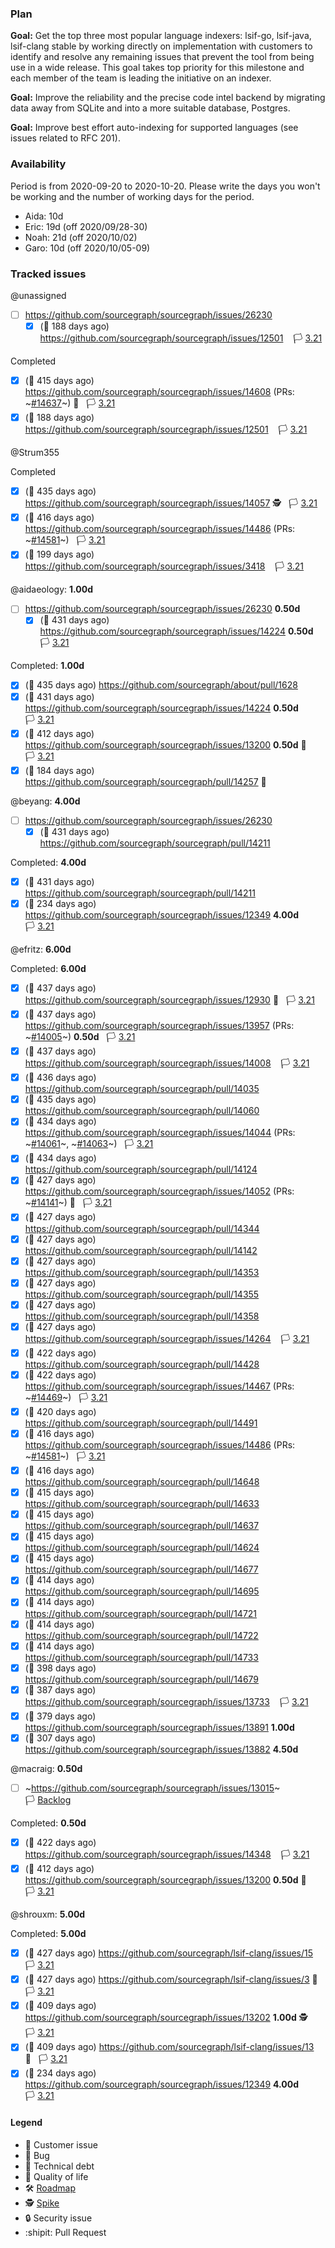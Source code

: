 ### Plan

**Goal:** Get the top three most popular language indexers: lsif-go, lsif-java, lsif-clang stable by working directly on implementation with customers to identify and resolve any remaining issues that prevent the tool from being use in a wide release. This goal takes top priority for this milestone and each member of the team is leading the initiative on an indexer. 

**Goal:** Improve the reliability and the precise code intel backend by migrating data away from SQLite and into a more suitable database, Postgres.

**Goal:** Improve best effort auto-indexing for supported languages (see issues related to RFC 201).

### Availability

Period is from 2020-09-20 to 2020-10-20. Please write the days you won't be working and the number of working days for the period.

* Aida: 10d
* Eric: 19d (off 2020/09/28-30)
* Noah: 21d (off 2020/10/02)
* Garo: 10d (off 2020/10/05-09)

### Tracked issues

<!-- BEGIN WORK -->
<!-- BEGIN ASSIGNEE:  -->
@unassigned

- [ ] https://github.com/sourcegraph/sourcegraph/issues/26230 
  - [x] (🏁 188 days ago) https://github.com/sourcegraph/sourcegraph/issues/12501    🏳️ [3.21](https://github.com/sourcegraph/sourcegraph/milestone/46)

Completed
- [x] (🏁 415 days ago) https://github.com/sourcegraph/sourcegraph/issues/14608 (PRs: ~[#14637](https://github.com/sourcegraph/sourcegraph/pull/14637)~) 🧶   🏳️ [3.21](https://github.com/sourcegraph/sourcegraph/milestone/46)
- [x] (🏁 188 days ago) https://github.com/sourcegraph/sourcegraph/issues/12501    🏳️ [3.21](https://github.com/sourcegraph/sourcegraph/milestone/46)
<!-- END ASSIGNEE -->

<!-- BEGIN ASSIGNEE: Strum355 -->
@Strum355


Completed
- [x] (🏁 435 days ago) https://github.com/sourcegraph/sourcegraph/issues/14057  🕵️   🏳️ [3.21](https://github.com/sourcegraph/sourcegraph/milestone/46)
- [x] (🏁 416 days ago) https://github.com/sourcegraph/sourcegraph/issues/14486 (PRs: ~[#14581](https://github.com/sourcegraph/sourcegraph/pull/14581)~)   🏳️ [3.21](https://github.com/sourcegraph/sourcegraph/milestone/46)
- [x] (🏁 199 days ago) https://github.com/sourcegraph/sourcegraph/issues/3418    🏳️ [3.21](https://github.com/sourcegraph/sourcegraph/milestone/46)
<!-- END ASSIGNEE -->

<!-- BEGIN ASSIGNEE: aidaeology -->
@aidaeology: __1.00d__

- [ ] https://github.com/sourcegraph/sourcegraph/issues/26230  __0.50d__
  - [x] (🏁 431 days ago) https://github.com/sourcegraph/sourcegraph/issues/14224  __0.50d__   🏳️ [3.21](https://github.com/sourcegraph/sourcegraph/milestone/46)

Completed: __1.00d__
- [x] (🏁 435 days ago) https://github.com/sourcegraph/about/pull/1628 
- [x] (🏁 431 days ago) https://github.com/sourcegraph/sourcegraph/issues/14224  __0.50d__   🏳️ [3.21](https://github.com/sourcegraph/sourcegraph/milestone/46)
- [x] (🏁 412 days ago) https://github.com/sourcegraph/sourcegraph/issues/13200  __0.50d__ 🐛   🏳️ [3.21](https://github.com/sourcegraph/sourcegraph/milestone/46)
- [x] (🏁 184 days ago) https://github.com/sourcegraph/sourcegraph/pull/14257 🧶
<!-- END ASSIGNEE -->

<!-- BEGIN ASSIGNEE: beyang -->
@beyang: __4.00d__

- [ ] https://github.com/sourcegraph/sourcegraph/issues/26230 
  - [x] (🏁 431 days ago) https://github.com/sourcegraph/sourcegraph/pull/14211 

Completed: __4.00d__
- [x] (🏁 431 days ago) https://github.com/sourcegraph/sourcegraph/pull/14211 
- [x] (🏁 234 days ago) https://github.com/sourcegraph/sourcegraph/issues/12349  __4.00d__   🏳️ [3.21](https://github.com/sourcegraph/sourcegraph/milestone/46)
<!-- END ASSIGNEE -->

<!-- BEGIN ASSIGNEE: efritz -->
@efritz: __6.00d__


Completed: __6.00d__
- [x] (🏁 437 days ago) https://github.com/sourcegraph/sourcegraph/issues/12930  🐛   🏳️ [3.21](https://github.com/sourcegraph/sourcegraph/milestone/46)
- [x] (🏁 437 days ago) https://github.com/sourcegraph/sourcegraph/issues/13957 (PRs: ~[#14005](https://github.com/sourcegraph/sourcegraph/pull/14005)~) __0.50d__   🏳️ [3.21](https://github.com/sourcegraph/sourcegraph/milestone/46)
- [x] (🏁 437 days ago) https://github.com/sourcegraph/sourcegraph/issues/14008    🏳️ [3.21](https://github.com/sourcegraph/sourcegraph/milestone/46)
- [x] (🏁 436 days ago) https://github.com/sourcegraph/sourcegraph/pull/14035 
- [x] (🏁 435 days ago) https://github.com/sourcegraph/sourcegraph/pull/14060 
- [x] (🏁 434 days ago) https://github.com/sourcegraph/sourcegraph/issues/14044 (PRs: ~[#14061](https://github.com/sourcegraph/sourcegraph/pull/14061)~, ~[#14063](https://github.com/sourcegraph/sourcegraph/pull/14063)~)   🏳️ [3.21](https://github.com/sourcegraph/sourcegraph/milestone/46)
- [x] (🏁 434 days ago) https://github.com/sourcegraph/sourcegraph/pull/14124 
- [x] (🏁 427 days ago) https://github.com/sourcegraph/sourcegraph/issues/14052 (PRs: ~[#14141](https://github.com/sourcegraph/sourcegraph/pull/14141)~) 🐛   🏳️ [3.21](https://github.com/sourcegraph/sourcegraph/milestone/46)
- [x] (🏁 427 days ago) https://github.com/sourcegraph/sourcegraph/pull/14344 
- [x] (🏁 427 days ago) https://github.com/sourcegraph/sourcegraph/pull/14142 
- [x] (🏁 427 days ago) https://github.com/sourcegraph/sourcegraph/pull/14353 
- [x] (🏁 427 days ago) https://github.com/sourcegraph/sourcegraph/pull/14355 
- [x] (🏁 427 days ago) https://github.com/sourcegraph/sourcegraph/pull/14358 
- [x] (🏁 427 days ago) https://github.com/sourcegraph/sourcegraph/issues/14264    🏳️ [3.21](https://github.com/sourcegraph/sourcegraph/milestone/46)
- [x] (🏁 422 days ago) https://github.com/sourcegraph/sourcegraph/pull/14428 
- [x] (🏁 422 days ago) https://github.com/sourcegraph/sourcegraph/issues/14467 (PRs: ~[#14469](https://github.com/sourcegraph/sourcegraph/pull/14469)~)   🏳️ [3.21](https://github.com/sourcegraph/sourcegraph/milestone/46)
- [x] (🏁 420 days ago) https://github.com/sourcegraph/sourcegraph/pull/14491 
- [x] (🏁 416 days ago) https://github.com/sourcegraph/sourcegraph/issues/14486 (PRs: ~[#14581](https://github.com/sourcegraph/sourcegraph/pull/14581)~)   🏳️ [3.21](https://github.com/sourcegraph/sourcegraph/milestone/46)
- [x] (🏁 416 days ago) https://github.com/sourcegraph/sourcegraph/pull/14648 
- [x] (🏁 415 days ago) https://github.com/sourcegraph/sourcegraph/pull/14633 
- [x] (🏁 415 days ago) https://github.com/sourcegraph/sourcegraph/pull/14637 
- [x] (🏁 415 days ago) https://github.com/sourcegraph/sourcegraph/pull/14624 
- [x] (🏁 415 days ago) https://github.com/sourcegraph/sourcegraph/pull/14677 
- [x] (🏁 414 days ago) https://github.com/sourcegraph/sourcegraph/pull/14695 
- [x] (🏁 414 days ago) https://github.com/sourcegraph/sourcegraph/pull/14721 
- [x] (🏁 414 days ago) https://github.com/sourcegraph/sourcegraph/pull/14722 
- [x] (🏁 414 days ago) https://github.com/sourcegraph/sourcegraph/pull/14733 
- [x] (🏁 398 days ago) https://github.com/sourcegraph/sourcegraph/pull/14679 
- [x] (🏁 387 days ago) https://github.com/sourcegraph/sourcegraph/issues/13733    🏳️ [3.21](https://github.com/sourcegraph/sourcegraph/milestone/46)
- [x] (🏁 379 days ago) https://github.com/sourcegraph/sourcegraph/issues/13891  __1.00d__
- [x] (🏁 307 days ago) https://github.com/sourcegraph/sourcegraph/issues/13882  __4.50d__
<!-- END ASSIGNEE -->

<!-- BEGIN ASSIGNEE: macraig -->
@macraig: __0.50d__

- [ ] ~https://github.com/sourcegraph/sourcegraph/issues/13015~    🏳️ [Backlog](https://github.com/sourcegraph/sourcegraph/milestone/5)

Completed: __0.50d__
- [x] (🏁 422 days ago) https://github.com/sourcegraph/sourcegraph/issues/14348    🏳️ [3.21](https://github.com/sourcegraph/sourcegraph/milestone/46)
- [x] (🏁 412 days ago) https://github.com/sourcegraph/sourcegraph/issues/13200  __0.50d__ 🐛   🏳️ [3.21](https://github.com/sourcegraph/sourcegraph/milestone/46)
<!-- END ASSIGNEE -->

<!-- BEGIN ASSIGNEE: shrouxm -->
@shrouxm: __5.00d__


Completed: __5.00d__
- [x] (🏁 427 days ago) https://github.com/sourcegraph/lsif-clang/issues/15    🏳️ [3.21](https://github.com/sourcegraph/lsif-clang/milestone/4)
- [x] (🏁 427 days ago) https://github.com/sourcegraph/lsif-clang/issues/3  🐛   🏳️ [3.21](https://github.com/sourcegraph/lsif-clang/milestone/4)
- [x] (🏁 409 days ago) https://github.com/sourcegraph/sourcegraph/issues/13202  __1.00d__ 🕵️   🏳️ [3.21](https://github.com/sourcegraph/sourcegraph/milestone/46)
- [x] (🏁 409 days ago) https://github.com/sourcegraph/lsif-clang/issues/13  🐛   🏳️ [3.21](https://github.com/sourcegraph/lsif-clang/milestone/4)
- [x] (🏁 234 days ago) https://github.com/sourcegraph/sourcegraph/issues/12349  __4.00d__   🏳️ [3.21](https://github.com/sourcegraph/sourcegraph/milestone/46)
<!-- END ASSIGNEE -->
<!-- END WORK -->

#### Legend

- 👩 Customer issue
- 🐛 Bug
- 🧶 Technical debt
- 🎩 Quality of life
- 🛠️ [Roadmap](https://docs.google.com/document/d/1cBsE9801DcBF9chZyMnxRdolqM_1c2pPyGQz15QAvYI/edit#heading=h.5nwl5fv52ess)
- 🕵️ [Spike](https://en.wikipedia.org/wiki/Spike_(software_development))
- 🔒 Security issue
- :shipit: Pull Request

